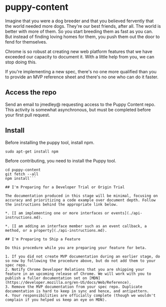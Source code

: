 # puppy-content

Imagine that you were a dog breeder and that you believed fervently that the world needed more dogs. They're our best friends, after all. The world is better with more of them. So you start breeding them as fast as you can. But instead of finding loving homes for them, you push them out the door to fend for themselves.

Chrome is so robust at creating new web platform features that we have exceeded our capacity to document it. With a little help from you, we can stop doing this.

If you're implementing a new spec, there's no one more qualified than you to provide an MVP reference sheet and there's no one who can do it faster. 

## Access the repo

Send an email to jmedley@ requesting access to the Puppy Content repo. This activity is somewhat asynchronous, but must be completed before your first pull request.

## Install

Before installing the puppy tool, install npm.

`sudo apt-get install npm`

Before contributing, you need to install the Puppy tool.

```git clone https://github.com/GoogleChromeLabs/puppy-content.git
cd puppy-content
git fetch --all
npm install```

## I'm Preparing for a Developer Trial or Origin Trial

The documentation produced in this stage will be minimal, focusing on accuracy and prioritizing a code example over document depth. Follow the instructions behind the appropriate link below. 

*. [I am implementing one or more interfaces or events](./api-instructions.md).

*. [I am adding an interface member such as an event callback, a method, or a property](./api-instructions.md).

## I'm Preparing to Ship a Feature

Do this procedure while you are preparing your feature for beta.

1. If you did not create MVP documentation during an earlier stage, do so now by following the procedure above, but do not add them to your spec repo. 
2. Notify Chrome Developer Relations that you are shipping your feature in an upcoming release of Chrome. We will work with you to publish a fuller documentation set on [MDN](https://developer.mozilla.org/en-US/docs/Web/Reference).
3. Remove the MVP documentation from your spec repo. Duplicate documentation is hard to keep in sync and hence, and antipattern.
4. Your responsibilities are officially complete (though we wouldn't complain if you helped us keep an eye on MDN).